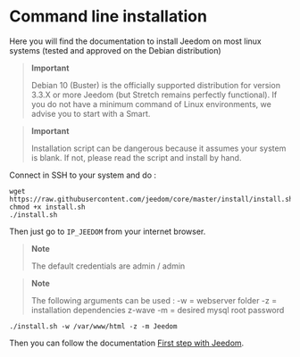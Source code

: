 # Command line installation

Here you will find the documentation to install Jeedom on most linux systems (tested and approved on the Debian distribution)

> **Important**
>
> Debian 10 (Buster) is the officially supported distribution for version 3.3.X or more Jeedom (but Stretch remains perfectly functional). If you do not have a minimum command of Linux environments, we advise you to start with a Smart.

> **Important**
>
> Installation script can be dangerous because it assumes your system is blank. If not, please read the script and install by hand.

Connect in SSH to your system and do :

````
wget https://raw.githubusercontent.com/jeedom/core/master/install/install.sh
chmod +x install.sh
./install.sh
````

Then just go to ``IP_JEEDOM`` from your internet browser.

> **Note**
>
> The default credentials are admin / admin

> **Note**
>
> The following arguments can be used : -w = webserver folder -z = installation dependencies z-wave -m = desired mysql root password

````
./install.sh -w /var/www/html -z -m Jeedom
````

Then you can follow the documentation [First step with Jeedom](https://doc.jeedom.com/en_US/premiers-pas/index).
